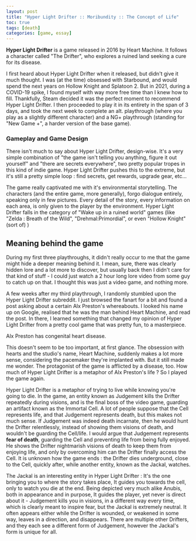 ```yaml
---
layout: post
title: "Hyper Light Drifter :: Moribundity :: The Concept of Life"
toc: true
tags: [death]
categories: [game, essay]
---
```


**Hyper Light Drifter** is a game released in 2016 by Heart Machine. It follows a character called "The Drifter", who explores a ruined land seeking a cure for its disease.

I first heard about Hyper Light Drifter when it released, but didn't give it much thought. I was (at the time) obsessed with Starbound, and would spend the next years on Hollow Knight and Splatoon 2. But in 2021, during a COVID-19 spike, I found myself with way more free time than I knew how to fill. Thankfully, Steam decided it was the perfect moment to recommend Hyper Light Drifter. I then proceeded to play it in its entirety in the span of 3 days, and took the next week to complete an alt. playthrough (where you play as a slightly different character) and a NG+ playthrough (standing for "New Game +", a harder version of the base game).

### Gameplay and Game Design

There isn't much to say about Hyper Light Drifter, design-wise. It's a very simple combination of "the game isn't telling you anything, figure it out yourself" and "there are secrets everywhere", two pretty popular tropes in this kind of indie game. Hyper Light Drifter pushes this to the extreme, but it's still a pretty simple loop : find secrets, get rewards, upgrade gear, etc...

The game really captivated me with it's environmental storytelling. The characters (and the entire game, more generally), forgo dialogue entirely, speaking only in few pictures. Every detail of the story, every information on each area, is only given to the player by the environment. Hyper Light Drifter falls in the category of "Wake up in a ruined world" games (like "Zelda : Breath of the Wild", "Drehmal:Primordial", or even "Hollow Knight" (sort of) )

## Meaning behind the game

During my first three playthroughs, it didn't really occur to me that the game might hide a deeper meaning behind it. I mean, sure, there was clearly hidden lore and a lot more to discover, but usually back then I didn't care for that kind of stuff - I could just watch a 2 hour long lore video from some guy to catch up on that.  I thought this was just a video game, and nothing more.

A few weeks after my third playthrough, I randomly stumbled upon the Hyper Light Drifter subreddit. I just browsed the fanart for a bit and found a post asking about a certain Alx Preston's whereabouts. I looked his name up on Google, realised that he was the man behind Heart Machine, and read the post. In there, I learned something that changed my opinion of Hyper Light Drifter from a pretty cool game that was pretty fun, to a masterpiece.

Alx Preston has congenital heart disease.

This doesn't seem to be too important, at first glance. The obsession with hearts and the studio's name, Heart Machine, suddenly makes a lot more sense, considering the pacemaker they're implanted with. But it still made me wonder. The protagonist of the game is afflicted by a disease, too. How much of Hyper Light Drifter is a metaphor of Alx Preston's life ? So I played the game again.

Hyper Light Drifter is a metaphor of trying to live while knowing you're going to die. In the game, an entity known as Judgement kills the Drifter repeatedly during visions, and is the final boss of the video game, guarding an artifact known as the Immortal Cell. A lot of people suppose that the Cell represents life, and that Judgement represents death, but this makes not much sense. If Judgement was indeed death incarnate, then he would hunt the Drifter relentlessly, instead of showing them visions of death, and wouldn't be guarding the Cell/life. I would argue that Judgement represents **fear of death**, guarding the Cell and preventing life from being fully enjoyed. He shows the Drifter nightmarish visions of death to keep them from enjoying life, and only by overcoming him can the Drifter finally access the Cell. It is unknown how the game ends : the Drifter dies underground, close to the Cell, quickly after, while another entity, known as the Jackal, watches.

The Jackal is an interesting entity in Hyper Light Drifter : It's the one bringing you to where the story takes place, It guides you towards the cell, only to watch you die at the end. Being depicted very much alike Anubis, both in appearance and in purpose, It guides the player, yet never is direct about it - Judgement kills you in visions, in a different way every time, which is clearly meant to inspire fear, but the Jackal is extremely neutral. It often appears either while the Drifter is wounded, or weakened in some way, leaves in a direction, and disappears. There are multiple other Drifters, and they each see a different form of Judgement, however the Jackal's form is unique for all.